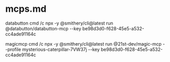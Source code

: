 # mcps.md

databutton
cmd /c npx -y @smithery/cli@latest run @databutton/databutton-mcp --key be98d3d0-f628-45e5-a532-cc4ade91164c

magicmcp
cmd /c npx -y @smithery/cli@latest run @21st-dev/magic-mcp --profile mysterious-caterpillar-7VW37j --key be98d3d0-f628-45e5-a532-cc4ade91164c